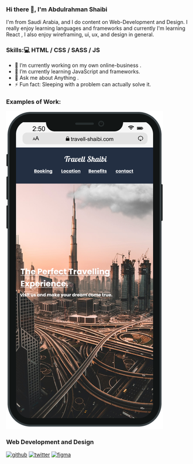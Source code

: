 ### Hi there 👋, I'm Abdulrahman Shaibi

I'm from Saudi Arabia, and I do content on Web-Development and Design. I really enjoy learning languages and frameworks and currently I'm learning React , I also enjoy wireframing, ui, ux, and design in general.

### Skills:💻  HTML / CSS / SASS / JS

- 🔭 I’m currently working on my own online-business . 
- 🌱 I’m currently learning JavaScript and frameworks. 
- 💬 Ask me about Anything . 
- ⚡ Fun fact: Sleeping with a problem can actually solve it. 

### Examples of Work:
<a href="www.travell-shaibi.com"><img src="https://github.com/Abdulrahman-Shaibi/Abdulrahman-Shaibi/blob/main/Project-1.png" alt=""></a>

### Web Development and Design

[<img src='https://cdn.jsdelivr.net/npm/simple-icons@3.0.1/icons/github.svg' alt='github' height='40'>](https://github.com/Abdulrahman-Shaibi)  [<img src='https://cdn.jsdelivr.net/npm/simple-icons@3.0.1/icons/twitter.svg' alt='twitter' height='40'>](https://twitter.com/aa_shaibi)  [<img src='https://cdn.jsdelivr.net/npm/simple-icons@3.0.1/icons/figma.svg' alt='figma' height='40'>](https://www.figma.com/file/JyXXPyCwAxRdjtimsqMf4s/Untitled?node-id=0%3A1)  


